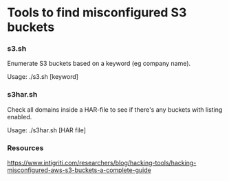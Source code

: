 # Tools to find misconfigured S3 buckets

### s3.sh
Enumerate S3 buckets based on a keyword (eg company name).

Usage: ./s3.sh [keyword]

### s3har.sh
Check all domains inside a HAR-file to see if there's any buckets with listing enabled.

Usage: ./s3har.sh [HAR file]

### Resources
https://www.intigriti.com/researchers/blog/hacking-tools/hacking-misconfigured-aws-s3-buckets-a-complete-guide
